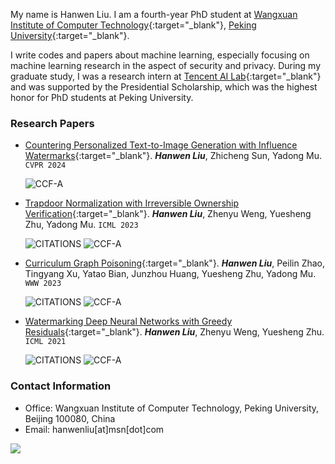 My name is Hanwen Liu. I am a fourth-year PhD student at [Wangxuan Institute of Computer Technology](https://www.wict.pku.edu.cn){:target="_blank"}, [Peking University](https://www.pku.edu.cn){:target="_blank"}.

I write codes and papers about machine learning, especially focusing on machine learning research in the aspect of security and privacy. During my graduate study, I was a research intern at [Tencent AI Lab](https://ai.tencent.com){:target="_blank"} and was supported by the Presidential Scholarship, which was the highest honor for PhD students at Peking University. 

### Research Papers
- [Countering Personalized Text-to-Image Generation with Influence Watermarks](https://hanwenliu.com){:target="_blank"}. ***Hanwen Liu***, Zhicheng Sun, Yadong Mu. `CVPR 2024`

  ![CCF-A](https://img.shields.io/badge/CCF--A-CONFERENCE-blue?style=flat-square)

- [Trapdoor Normalization with Irreversible Ownership Verification](https://proceedings.mlr.press/v202/liu23an.html){:target="_blank"}. ***Hanwen Liu***, Zhenyu Weng, Yuesheng Zhu, Yadong Mu. `ICML 2023`

  ![CITATIONS](https://img.shields.io/badge/dynamic/json?label=CITATIONS&query=citationCount&style=flat-square&logo=semanticscholar&url=https%3A%2F%2Fapi.semanticscholar.org%2Fgraph%2Fv1%2Fpaper%2F105056f44d03e2898919a58a3bcf9c9620c476cd%3Ffields%3DcitationCount)
  ![CCF-A](https://img.shields.io/badge/CCF--A-CONFERENCE-blue?style=flat-square)

- [Curriculum Graph Poisoning](https://dl.acm.org/doi/10.1145/3543507.3583211){:target="_blank"}. ***Hanwen Liu***, Peilin Zhao, Tingyang Xu, Yatao Bian, Junzhou Huang, Yuesheng Zhu, Yadong Mu. `WWW 2023`

  ![CITATIONS](https://img.shields.io/badge/dynamic/json?label=CITATIONS&query=citationCount&style=flat-square&logo=semanticscholar&url=https%3A%2F%2Fapi.semanticscholar.org%2Fgraph%2Fv1%2Fpaper%2F47f6ad25c8ba943d95e5e8eb43eb9863b98dea73%3Ffields%3DcitationCount)
  ![CCF-A](https://img.shields.io/badge/CCF--A-CONFERENCE-blue?style=flat-square)
 
- [Watermarking Deep Neural Networks with Greedy Residuals](https://proceedings.mlr.press/v139/liu21x.html){:target="_blank"}. ***Hanwen Liu***, Zhenyu Weng, Yuesheng Zhu. `ICML 2021`
  
  ![CITATIONS](https://img.shields.io/badge/dynamic/json?label=CITATIONS&query=citationCount&style=flat-square&logo=semanticscholar&url=https%3A%2F%2Fapi.semanticscholar.org%2Fgraph%2Fv1%2Fpaper%2Ff8b4d37651dbdc2aa91bc56c726a1aa8ee2b0f94%3Ffields%3DcitationCount)
  ![CCF-A](https://img.shields.io/badge/CCF--A-CONFERENCE-blue?style=flat-square)

### Contact Information
- Office: Wangxuan Institute of Computer Technology, Peking University, Beijing 100080, China
- Email: hanwenliu[at]msn[dot]com



![](https://img.shields.io/github/last-commit/eil/eil.github.io?style=for-the-badge&color=blue)
